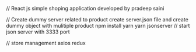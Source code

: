 // React js simple shoping  application  developed by pradeep saini

// Create dummy server related to product
create server.json file and create dummy object with mulitiple product
npm install yarn
yarn jsonserver // start json server  with 3333 port

// store management 
axios
redux

